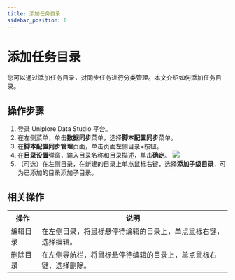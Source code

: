 ```yaml
---
title: 添加任务目录
sidebar_position: 0
---
```


# 添加任务目录
您可以通过添加任务目录，对同步任务进行分类管理。本文介绍如何添加任务目录。

## 操作步骤
1. 登录 Uniplore Data Studio 平台。
2. 在左侧菜单，单击**数据同步**菜单，选择**脚本配置同步**菜单。
3. 在**脚本配置同步管理**页面，单击页面左侧目录+按钮。
5. 在**目录设置**弹窗，输入目录名称和目录描述，单击**确定**。
    [![](https://uniplore-docs.oss-cn-chengdu.aliyuncs.com/datastudio/data-exchange/create-catalog.png)](https://uniplore-docs.oss-cn-chengdu.aliyuncs.com/datastudio/data-exchange/create-catalog.png)
6. （可选）在左侧目录，在新建的目录上单点鼠标右键，选择**添加子级目录**，可为已添加的目录添加子目录。

## 相关操作
<table>
    <tr>
        <th>操作</th>
        <th>说明</th>
    </tr>
     <tr>
        <td>编辑目录</td>
        <td>在左侧目录，将鼠标悬停待编辑的目录上，单点鼠标右键，选择编辑。</td>
    </tr>
     <tr>
        <td>删除目录</td>
        <td>在左侧导航栏，将鼠标悬停待编辑的目录上，单点鼠标右键，选择删除。</td>
    </tr>
</table>